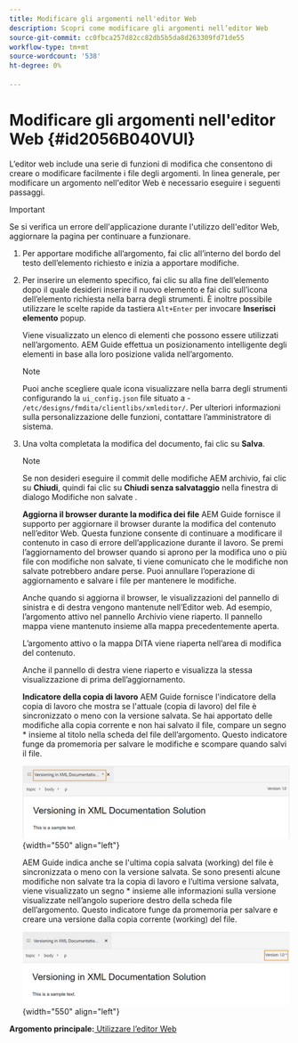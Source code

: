 ```yaml
---
title: Modificare gli argomenti nell'editor Web
description: Scopri come modificare gli argomenti nell’editor Web
source-git-commit: cc0fbca257d82cc82db5b5da8d263309fd71de55
workflow-type: tm+mt
source-wordcount: '538'
ht-degree: 0%

---
```



# Modificare gli argomenti nell&#39;editor Web {#id2056B040VUI}

L’editor web include una serie di funzioni di modifica che consentono di creare o modificare facilmente i file degli argomenti. In linea generale, per modificare un argomento nell&#39;editor Web è necessario eseguire i seguenti passaggi.

>[!IMPORTANT]
>
> Se si verifica un errore dell&#39;applicazione durante l&#39;utilizzo dell&#39;editor Web, aggiornare la pagina per continuare a funzionare.

1. Per apportare modifiche all’argomento, fai clic all’interno del bordo del testo dell’elemento richiesto e inizia a apportare modifiche.

1. Per inserire un elemento specifico, fai clic su alla fine dell’elemento dopo il quale desideri inserire il nuovo elemento e fai clic sull’icona dell’elemento richiesta nella barra degli strumenti. È inoltre possibile utilizzare le scelte rapide da tastiera `Alt+Enter` per invocare **Inserisci elemento** popup.

   Viene visualizzato un elenco di elementi che possono essere utilizzati nell’argomento. AEM Guide effettua un posizionamento intelligente degli elementi in base alla loro posizione valida nell’argomento.

   >[!NOTE]
   >
   > Puoi anche scegliere quale icona visualizzare nella barra degli strumenti configurando la `ui_config.json` file situato a - `/etc/designs/fmdita/clientlibs/xmleditor/`. Per ulteriori informazioni sulla personalizzazione delle funzioni, contattare l’amministratore di sistema.

1. Una volta completata la modifica del documento, fai clic su **Salva**.

   >[!NOTE]
   >
   > Se non desideri eseguire il commit delle modifiche AEM archivio, fai clic su **Chiudi**, quindi fai clic su **Chiudi senza salvataggio** nella finestra di dialogo Modifiche non salvate .

   **Aggiorna il browser durante la modifica dei file**
AEM Guide fornisce il supporto per aggiornare il browser durante la modifica del contenuto nell’editor Web. Questa funzione consente di continuare a modificare il contenuto in caso di errore dell’applicazione durante il lavoro. Se premi l’aggiornamento del browser quando si aprono per la modifica uno o più file con modifiche non salvate, ti viene comunicato che le modifiche non salvate potrebbero andare perse. Puoi annullare l’operazione di aggiornamento e salvare i file per mantenere le modifiche.

   Anche quando si aggiorna il browser, le visualizzazioni del pannello di sinistra e di destra vengono mantenute nell’Editor web. Ad esempio, l’argomento attivo nel pannello Archivio viene riaperto. Il pannello mappa viene mantenuto insieme alla mappa precedentemente aperta.

   L’argomento attivo o la mappa DITA viene riaperta nell’area di modifica del contenuto.

   Anche il pannello di destra viene riaperto e visualizza la stessa visualizzazione di prima dell’aggiornamento.

   **Indicatore della copia di lavoro**
AEM Guide fornisce l&#39;indicatore della copia di lavoro che mostra se l&#39;attuale \(copia di lavoro\) del file è sincronizzato o meno con la versione salvata. Se hai apportato delle modifiche alla copia corrente e non hai salvato il file, compare un segno \* insieme al titolo nella scheda del file dell’argomento. Questo indicatore funge da promemoria per salvare le modifiche e scompare quando salvi il file.

   ![](images/working-copy-text-update-indicator.png){width="550" align="left"}

   AEM Guide indica anche se l&#39;ultima copia salvata \(working\) del file è sincronizzata o meno con la versione salvata. Se sono presenti alcune modifiche non salvate tra la copia di lavoro e l’ultima versione salvata, viene visualizzato un segno \* insieme alle informazioni sulla versione visualizzate nell’angolo superiore destro della scheda file dell’argomento. Questo indicatore funge da promemoria per salvare e creare una versione dalla copia corrente \(working\) del file.

   ![](images/version-update-indicator.png){width="550" align="left"}


**Argomento principale:**[ Utilizzare l’editor Web](web-editor.md)

